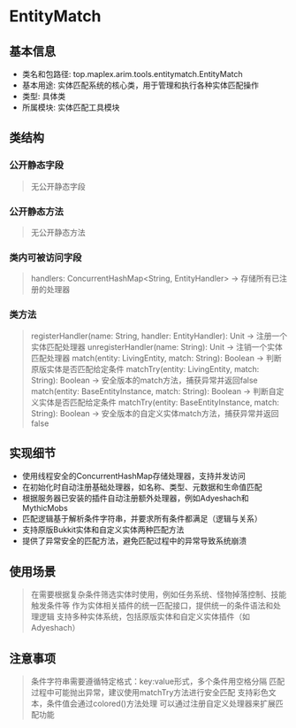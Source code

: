 # EntityMatch

## 基本信息
- 类名和包路径: top.maplex.arim.tools.entitymatch.EntityMatch
- 基本用途: 实体匹配系统的核心类，用于管理和执行各种实体匹配操作
- 类型: 具体类
- 所属模块: 实体匹配工具模块

## 类结构

### 公开静态字段
> 无公开静态字段

### 公开静态方法
> 无公开静态方法

### 类内可被访问字段
> handlers: ConcurrentHashMap<String, EntityHandler> -> 存储所有已注册的处理器

### 类方法
> registerHandler(name: String, handler: EntityHandler): Unit -> 注册一个实体匹配处理器
> unregisterHandler(name: String): Unit -> 注销一个实体匹配处理器
> match(entity: LivingEntity, match: String): Boolean -> 判断原版实体是否匹配给定条件
> matchTry(entity: LivingEntity, match: String): Boolean -> 安全版本的match方法，捕获异常并返回false
> match(entity: BaseEntityInstance, match: String): Boolean -> 判断自定义实体是否匹配给定条件
> matchTry(entity: BaseEntityInstance, match: String): Boolean -> 安全版本的自定义实体match方法，捕获异常并返回false

## 实现细节
- 使用线程安全的ConcurrentHashMap存储处理器，支持并发访问
- 在初始化时自动注册基础处理器，如名称、类型、元数据和生命值匹配
- 根据服务器已安装的插件自动注册额外处理器，例如Adyeshach和MythicMobs
- 匹配逻辑基于解析条件字符串，并要求所有条件都满足（逻辑与关系）
- 支持原版Bukkit实体和自定义实体两种匹配方法
- 提供了异常安全的匹配方法，避免匹配过程中的异常导致系统崩溃

## 使用场景
> 在需要根据复杂条件筛选实体时使用，例如任务系统、怪物掉落控制、技能触发条件等
> 作为实体相关插件的统一匹配接口，提供统一的条件语法和处理逻辑
> 支持多种实体系统，包括原版实体和自定义实体插件（如Adyeshach）

## 注意事项
> 条件字符串需要遵循特定格式：key:value形式，多个条件用空格分隔
> 匹配过程中可能抛出异常，建议使用matchTry方法进行安全匹配
> 支持彩色文本，条件值会通过colored()方法处理
> 可以通过注册自定义处理器来扩展匹配功能
